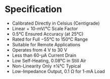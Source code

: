 ---
---

# Specification

- Calibrated Directly in Celsius (Centigrade)
- Linear + 10-mV/°C Scale Factor
- 0.5°C Ensured Accuracy (at 25°C)
- Rated for Full −55°C to 150°C Range
- Suitable for Remote Applications
- Operates from 4 V to 30 V
- Less than 60-µA Current Drain
- Low Self-Heating, 0.08°C in Still Air
- Non-Linearity Only ±¼°C Typical
- Low-Impedance Output, 0.1 Ω for 1-mA Load